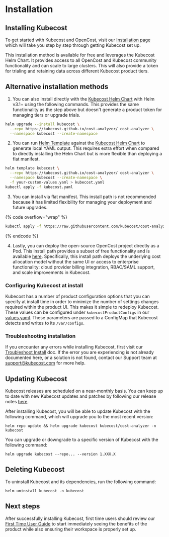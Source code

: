# Installation

## Installing Kubecost

To get started with Kubecost and OpenCost, visit our [Installation page](https://www.kubecost.com/install#show-instructions) which will take you step by step through getting Kubecost set up.

This installation method is available for free and leverages the Kubecost Helm Chart. It provides access to all OpenCost and Kubecost community functionality and can scale to large clusters. This will also provide a token for trialing and retaining data across different Kubecost product tiers.

## Alternative installation methods

1. You can also install directly with the [Kubecost Helm Chart](https://github.com/kubecost/cost-analyzer-helm-chart/) with Helm v3.1+ using the following commands. This provides the same functionality as the step above but doesn't generate a product token for managing tiers or upgrade trials.

```bash
helm upgrade --install kubecost \
  --repo https://kubecost.github.io/cost-analyzer/ cost-analyzer \
  --namespace kubecost --create-namespace
```

2. You can run [Helm Template](https://helm.sh/docs/helm/helm\_template/) against the [Kubecost Helm Chart](https://github.com/kubecost/cost-analyzer-helm-chart/) to generate local YAML output. This requires extra effort when compared to directly installing the Helm Chart but is more flexible than deploying a flat manifest.

```bash
helm template kubecost \
  --repo https://kubecost.github.io/cost-analyzer/ cost-analyzer \
  --namespace kubecost --create-namespace \
  -f your-custom-values.yaml > kubecost.yaml
kubectl apply -f kubecost.yaml
```

3. You can install via flat manifest. This install path is not recommended because it has limited flexibility for managing your deployment and future upgrades.

{% code overflow="wrap" %}
```bash
kubectl apply -f https://raw.githubusercontent.com/kubecost/cost-analyzer-helm-chart/develop/kubecost.yaml
```
{% endcode %}

4. Lastly, you can deploy the open-source OpenCost project directly as a Pod. This install path provides a subset of free functionality and is available [here](https://www.opencost.io/docs/installation/install). Specifically, this install path deploys the underlying cost allocation model without the same UI or access to enterprise functionality: cloud provider billing integration, RBAC/SAML support, and scale improvements in Kubecost.

### Configuring Kubecost at install

Kubecost has a number of product configuration options that you can specify at install time in order to minimize the number of settings changes required within the product UI. This makes it simple to redeploy Kubecost. These values can be configured under `kubecostProductConfigs` in our [values.yaml](https://github.com/kubecost/cost-analyzer-helm-chart/blob/bb8bcb570e6c52db2ed603f69691ac8a47ff4a26/cost-analyzer/values.yaml#L335). These parameters are passed to a ConfigMap that Kubecost detects and writes to its `/var/configs`.

### Troubleshooting installation

If you encounter any errors while installing Kubecost, first visit our [Troubleshoot Install](/troubleshooting/troubleshoot-install.md) doc. If the error you are experiencing is not already documented here, or a solution is not found, contact our Support team at support@kubecost.com for more help.

## Updating Kubecost

Kubecost releases are scheduled on a near-monthly basis. You can keep up to date with new Kubecost updates and patches by following our release notes [here](https://github.com/kubecost/cost-analyzer-helm-chart/releases).

After installing Kubecost, you will be able to update Kubecost with the following command, which will upgrade you to the most recent version:

```
helm repo update && helm upgrade kubecost kubecost/cost-analyzer -n kubecost
```

You can upgrade or downgrade to a specific version of Kubecost with the following command:

```
helm upgrade kubecost --repo... --version 1.XXX.X
```

## Deleting Kubecost

To uninstall Kubecost and its dependencies, run the following command:

```
helm uninstall kubecost -n kubecost
```

## Next steps

After successfully installing Kubecost, first time users should review our [First Time User Guide](/install-and-configure/install/first-time-user-guide.md) to start immediately seeing the benefits of the product while also ensuring their workspace is properly set up.
